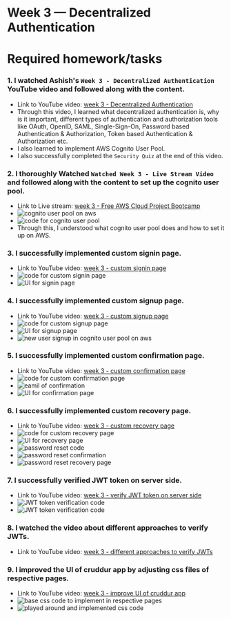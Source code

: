 # Week 3 — Decentralized Authentication

# Required homework/tasks

### 1. I watched Ashish's `Week 3 - Decentralized Authentication` YouTube video and followed along with the content.
- Link to YouTube video: [week 3 - Decentralized Authentication](https://www.youtube.com/watch?v=tEJIeII66pY&list=PLBfufR7vyJJ7k25byhRXJldB5AiwgNnWv&index=39)
- Through this video, I learned what decentralized authentication is, why is it important, different types of authentication and authorization tools like OAuth, OpenID, SAML, Single-Sign-On, Password based Authentication & Authorization, Token based Authentication & Authorization etc.
- I also learned to implement AWS Cognito User Pool.
- I also successfully completed the `Security Quiz` at the end of this video.

### 2. I thoroughly Watched `Watched Week 3 - Live Stream Video` and followed along with the content to set up the cognito user pool.
- Link to Live stream: [week 3 - Free AWS Cloud Project Bootcamp](https://www.youtube.com/watch?v=9obl7rVgzJw&list=PLBfufR7vyJJ7k25byhRXJldB5AiwgNnWv&index=41)
- ![cognito user pool on aws](./journal_assets/cognito_user_pool_UI.png)
- ![code for cognito user pool](./journal_assets/cognito_user_pool_code.png)
- Through this, I understood what cognito user pool does and how to set it up on AWS.

### 3. I successfully implemented custom signin page.
- Link to YouTube video: [week 3 - custom signin page](https://www.youtube.com/watch?v=9obl7rVgzJw&list=PLBfufR7vyJJ7k25byhRXJldB5AiwgNnWv&index=41)
- ![code for custom signin page](./journal_assets/custom_signin_page_code.png)
- ![UI for signin page](./journal_assets/signin_page_ui.png)

### 4. I successfully implemented custom signup page.
- Link to YouTube video: [week 3 - custom signup page](https://www.youtube.com/watch?v=T4X4yIzejTc&list=PLBfufR7vyJJ7k25byhRXJldB5AiwgNnWv&index=42)
- ![code for custom signup page](./journal_assets/signup_page_code.png)
- ![UI for signup page](./journal_assets/signup_page_ui.png)
- ![new user signup in cognito user pool on aws](./journal_assets/new_user_signup_on_cognito.png)

### 5. I successfully implemented custom confirmation page.
- Link to YouTube video: [week 3 - custom confirmation page](https://www.youtube.com/watch?v=T4X4yIzejTc&list=PLBfufR7vyJJ7k25byhRXJldB5AiwgNnWv&index=41)
- ![code for custom confirmation page](./journal_assets/confirmation_page_code.png)
- ![eamil of confirmation](./journal_assets/confirmation_email.png)
- ![UI for confirmation page](./journal_assets/confirmation_page_ui.png)

### 6. I successfully implemented custom recovery page.
- Link to YouTube video: [week 3 - custom recovery page](https://www.youtube.com/watch?v=T4X4yIzejTc&list=PLBfufR7vyJJ7k25byhRXJldB5AiwgNnWv&index=41)
- ![code for custom recovery page](./journal_assets/recovery_page_code.png)
- ![UI for recovery page](./journal_assets/recovery_page_ui.png)
- ![password reset code](./journal_assets/password_reset_code.png)
- ![password reset confirmation](./journal_assets/password_reset_confirmation.png)
- ![password reset recovery page](./journal_assets/password_reset_recovery_page.png)

### 7. I successfully verified JWT token on server side.
- Link to YouTube video: [week 3 - verify JWT token on server side](https://www.youtube.com/watch?v=d079jccoG-M&list=PLBfufR7vyJJ7k25byhRXJldB5AiwgNnWv&index=42)
- ![JWT token verification code](./journal_assets/JWT_token_code-1.png)
- ![JWT token verification code](./journal_assets/JWT_token_code-2.png)

### 8. I watched the video about different approaches to verify JWTs.
- Link to YouTube video: [week 3 - different approaches to verify JWTs](https://www.youtube.com/watch?v=nJjbI4BbasU&list=PLBfufR7vyJJ7k25byhRXJldB5AiwgNnWv&index=43)

### 9. I improved the UI of cruddur app by adjusting css files of respective pages.
- Link to YouTube video: [week 3 - improve UI of cruddur app](https://www.youtube.com/watch?v=m9V4SmJWoJU)
- ![base css code to implement in respective pages](./journal_assets/base_css_code_to_implement_in_other_pages.png)
- ![played around and implemented css code](./journal_assets/played_aroung_and_implemented_css.png)


